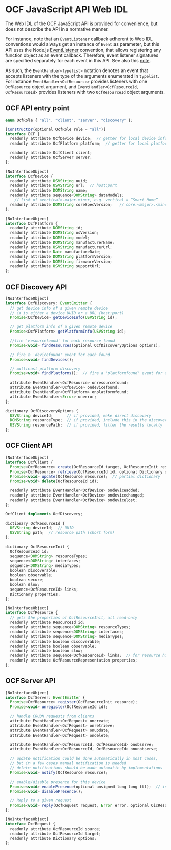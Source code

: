 OCF JavaScript API Web IDL
==========================

The Web IDL of the OCF JavaScript API is provided for convenience, but does not describe the API in a normative manner.

For instance, note that an `EventListener` callback adherent to Web IDL conventions would always get an instance of `Event` as parameter, but this API uses the Node.js [EventListener](https://nodejs.org/api/events.html#events_passing_arguments_and_this_to_listeners) convention, that allows registering any function object as an event callback. Therefore, event listener signatures are specified separately for each event in this API. See also this [note](http://heycam.github.io/webidl/#dfn-callback-interface).

As such, the `EventHandler<typelist>` notation denotes an event that accepts listeners with the type of the arguments enumerated in `typelist`. For instance `EventHandler<OcfResource>` provides listeners with one `OcfResource` object argument, and `EventHandler<OcfResourceId, OcfResourceId>` provides listeners with two `OcfResourceId` object arguments.


## OCF API entry point

```javascript
enum OcfRole { "all", "client", "server", "discovery" };

[Constructor(optional OcfRole role = "all")]
interface OCF {
  readonly attribute OcfDevice device;  // getter for local device info
  readonly attribute OcfPlatform platform;  // getter for local platform info

  readonly attribute OcfClient client;
  readonly attribute OcfServer server;
};

[NoInterfaceObject]
interface OcfDevice {
  readonly attribute USVString uuid;
  readonly attribute USVString url;  // host:port
  readonly attribute DOMString name;
  readonly attribute sequence<DOMString> dataModels;
    // list of <vertical>.major.minor, e.g. vertical = “Smart Home”
  readonly attribute DOMString coreSpecVersion;   // core.<major>.<minor>
};

[NoInterfaceObject]
interface OcfPlatform {
  readonly attribute DOMString id;
  readonly attribute DOMString osVersion;
  readonly attribute DOMString model;
  readonly attribute DOMString manufacturerName;
  readonly attribute USVString manufacturerUrl;
  readonly attribute Date manufactureDate;
  readonly attribute DOMString platformVersion;
  readonly attribute DOMString firmwareVersion;
  readonly attribute USVString supportUrl;
};

```

## OCF Discovery API
```javascript
[NoInterfaceObject]
interface OcfDiscovery: EventEmitter {
  // get device info of a given remote device
  // id is either a device UUID or a URL (host:port)
  Promise<OcfDevice> getDeviceInfo(USVString id);

  // get platform info of a given remote device
  Promise<OcfPlatform> getPlatformInfo(USVString id);

  //fire 'resourcefound' for each resource found
  Promise<void> findResources(optional OcfDiscoveryOptions options);

  // fire a 'devicefound' event for each found
  Promise<void> findDevices();

  // multicast platform discovery
  Promise<void> findPlatforms();  // fire a 'platformfound' event for each found

  attribute EventHandler<OcfResource> onresourcefound;
  attribute EventHandler<OcfDevice> ondevicefound;
  attribute EventHandler<OcfPlatform> onplatformfound;
  attribute EventHandler<Error> onerror;
};

dictionary OcfDiscoveryOptions {
  USVString deviceId;      // if provided, make direct discovery
  DOMString resourceType;  // if provided, include this in the discovery request
  USVString resourcePath;  // if provided, filter the results locally
};

```

## OCF Client API
```javascript
[NoInterfaceObject]
interface OcfClient {
  Promise<OcfResource> create(OcfResourceId target, OcfResourceInit resource);
  Promise<OcfResource> retrieve(OcfResourceId id, optional Dictionary options);
  Promise<void> update(OcfResource resource);  // partial dictionary
  Promise<void> delete(OcfResourceId id);

  readonly attribute EventHandler<OcfDevice> ondeviceadded;
  readonly attribute EventHandler<OcfDevice> ondevicechanged;
  readonly attribute EventHandler<OcfDevice> ondevicelost;
};

OcfClient implements OcfDiscovery;

dictionary OcfResourceId {
  USVString deviceId;  // UUID
  USVString path;  // resource path (short form)
};

dictionary OcfResourceInit {
  OcfResourceId id;
  sequence<DOMString> resourceTypes;
  sequence<DOMString> interfaces;
  sequence<DOMString> mediaTypes;
  boolean discoverable;
  boolean observable;
  boolean secure;
  boolean slow;
  sequence<OcfResourceId> links;
  Dictionary properties;
};

[NoInterfaceObject]
interface OcfResource {
  // gets the properties of OcfResourceInit, all read-only
  readonly attribute ResourceId id;
  readonly attribute sequence<DOMString> resourceTypes;
  readonly attribute sequence<DOMString> interfaces;
  readonly attribute sequence<DOMString> mediaTypes;
  readonly attribute boolean discoverable;
  readonly attribute boolean observable;
  readonly attribute boolean slow;
  readonly attribute sequence<OcfResourceId> links;  // for resource hierarchies
  readonly attribute OcfResourceRepresentation properties;
};

```

## OCF Server API
```javascript
[NoInterfaceObject]
interface OcfServer: EventEmitter {
  Promise<OcfResource> register(OcfResourceInit resource);
  Promise<void> unregister(OcfResourceId id);

  // handle CRUDN requests from clients
  attribute EventHandler<OcfRequest> oncreate;
  attribute EventHandler<OcfRequest> onretrieve;
  attribute EventHandler<OcfRequest> onupdate;
  attribute EventHandler<OcfRequest> ondelete;

  attribute EventHandler<OcfResourceId, OcfResourceId> onobserve;
  attribute EventHandler<OcfResourceId, OcfResourceId> onunobserve;

  // update notification could be done automatically in most cases,
  // but in a few cases manual notification is needed
  // delete notifications should be made automatic by implementations
  Promise<void> notify(OcfResource resource);

  // enable/disable presence for this device
  Promise<void> enablePresence(optional unsigned long long ttl);  // in ms
  Promise<void> disablePresence();

  // Reply to a given request
  Promise<void> reply(OcfRequest request, Error error, optional OicResource? resource);
};

[NoInterfaceObject]
interface OcfRequest {
  readonly attribute OcfResourceId source;
  readonly attribute OcfResourceId target;
  readonly attribute Dictionary options;
};

```
